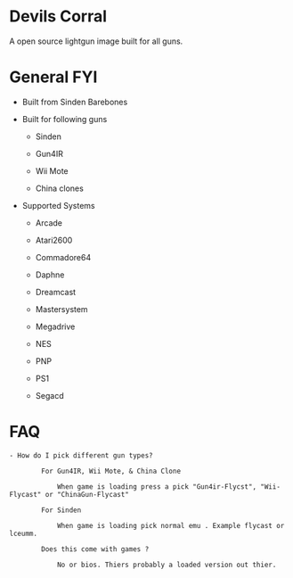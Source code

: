# Devils Corral

A open source lightgun image built for all guns.

# General FYI

- Built from Sinden Barebones

- Built for following guns

    - Sinden
    
    - Gun4IR
    
    - Wii Mote
    
    - China clones
    
    
- Supported Systems
    - Arcade
    
    - Atari2600
    
    - Commadore64
    
    - Daphne

    - Dreamcast
    
    - Mastersystem
    
    - Megadrive
    
    - NES

    - PNP
    
    - PS1
    
    - Segacd
       

   
# FAQ

    - How do I pick different gun types?
    
            For Gun4IR, Wii Mote, & China Clone
    
                When game is loading press a pick "Gun4ir-Flycst", "Wii-Flycast" or "ChinaGun-Flycast"
            
            For Sinden
            
                When game is loading pick normal emu . Example flycast or lceumm. 
                
            Does this come with games ?
            
                No or bios. Thiers probably a loaded version out thier.
                
            
            
           
